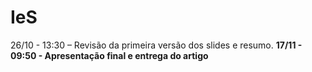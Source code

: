 # IeS

26/10  - 13:30 – Revisão da primeira versão dos slides e resumo.
<b>17/11  - 09:50 -   Apresentação final e entrega do artigo</b>
